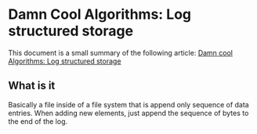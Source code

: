 # Damn Cool Algorithms: Log structured storage

This document is a small summary of the following article:
[Damn cool Algorithms: Log structured storage](http://blog.notdot.net/2009/12/Damn-Cool-Algorithms-Log-structured-storage)

## What is it

Basically a file inside of a file system that is append only sequence of data
entries. When adding new elements, just append the sequence of bytes to the end
of the log.